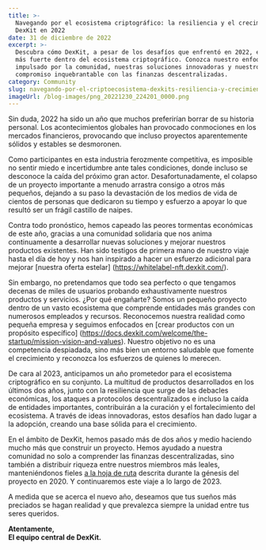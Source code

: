 ```yaml
---
title: >-
  Navegando por el ecosistema criptográfico: la resiliencia y el crecimiento de
  DexKit en 2022
date: 31 de diciembre de 2022
excerpt: >-
  Descubra cómo DexKit, a pesar de los desafíos que enfrentó en 2022, emergió
  más fuerte dentro del ecosistema criptográfico. Conozca nuestro enfoque
  impulsado por la comunidad, nuestras soluciones innovadoras y nuestro
  compromiso inquebrantable con las finanzas descentralizadas.
category: Community
slug: navegando-por-el-criptoecosistema-dexkits-resiliencia-y-crecimiento-en-2022
imageUrl: /blog-images/png_20221230_224201_0000.png
---
```

Sin duda, 2022 ha sido un año que muchos preferirían borrar de su historia personal. Los acontecimientos globales han provocado conmociones en los mercados financieros, provocando que incluso proyectos aparentemente sólidos y estables se desmoronen.

Como participantes en esta industria ferozmente competitiva, es imposible no sentir miedo e incertidumbre ante tales condiciones, donde incluso se desconoce la caída del próximo gran actor. Desafortunadamente, el colapso de un proyecto importante a menudo arrastra consigo a otros más pequeños, dejando a su paso la devastación de los medios de vida de cientos de personas que dedicaron su tiempo y esfuerzo a apoyar lo que resultó ser un frágil castillo de naipes.

Contra todo pronóstico, hemos capeado las peores tormentas económicas de este año, gracias a una comunidad solidaria que nos anima continuamente a desarrollar nuevas soluciones y mejorar nuestros productos existentes. Han sido testigos de primera mano de nuestro viaje hasta el día de hoy y nos han inspirado a hacer un esfuerzo adicional para mejorar [nuestra oferta estelar] (https://whitelabel-nft.dexkit.com/).

Sin embargo, no pretendamos que todo sea perfecto o que tengamos decenas de miles de usuarios probando exhaustivamente nuestros productos y servicios. ¿Por qué engañarte? Somos un pequeño proyecto dentro de un vasto ecosistema que comprende entidades más grandes con numerosos empleados y recursos. Reconocemos nuestra realidad como pequeña empresa y seguimos enfocados en [crear productos con un propósito específico] (https://docs.dexkit.com/welcome/the-startup/mission-vision-and-values). Nuestro objetivo no es una competencia despiadada, sino más bien un entorno saludable que fomente el crecimiento y reconozca los esfuerzos de quienes lo merecen.

De cara al 2023, anticipamos un año prometedor para el ecosistema criptográfico en su conjunto. La multitud de productos desarrollados en los últimos dos años, junto con la resiliencia que surge de las debacles económicas, los ataques a protocolos descentralizados e incluso la caída de entidades importantes, contribuirán a la curación y el fortalecimiento del ecosistema. A través de ideas innovadoras, estos desafíos han dado lugar a la adopción, creando una base sólida para el crecimiento.

En el ámbito de DexKit, hemos pasado más de dos años y medio haciendo mucho más que construir un proyecto. Hemos ayudado a nuestra comunidad no solo a comprender las finanzas descentralizadas, sino también a distribuir riqueza entre nuestros miembros más leales, manteniéndonos fieles [a la hoja de ruta](https://www.dexkit.com/roadmap/) descrita durante la génesis del proyecto en 2020. Y continuaremos este viaje a lo largo de 2023.

A medida que se acerca el nuevo año, deseamos que tus sueños más preciados se hagan realidad y que prevalezca siempre la unidad entre tus seres queridos.

**Atentamente,  
El equipo central de DexKit.**
